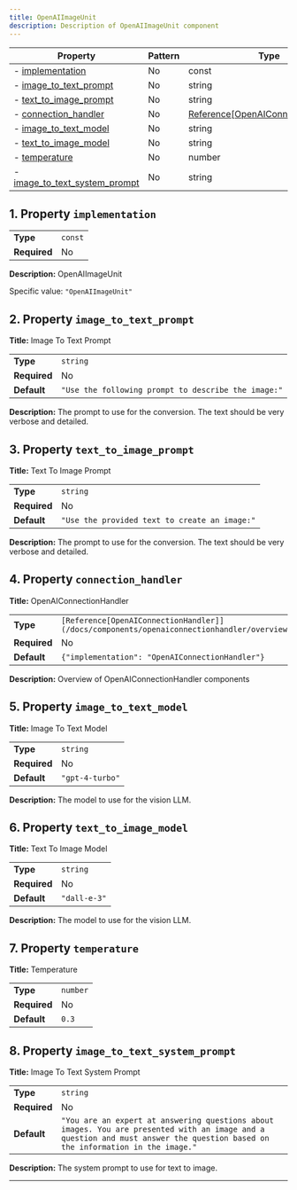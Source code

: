 ```yaml
---
title: OpenAIImageUnit
description: Description of OpenAIImageUnit component
---
```


| Property                                                       | Pattern | Type                                                                                    | Deprecated | Definition | Title/Description           |
| -------------------------------------------------------------- | ------- | --------------------------------------------------------------------------------------- | ---------- | ---------- | --------------------------- |
| - [implementation](#implementation )                           | No      | const                                                                                   | No         | -          | OpenAIImageUnit             |
| - [image_to_text_prompt](#image_to_text_prompt )               | No      | string                                                                                  | No         | -          | Image To Text Prompt        |
| - [text_to_image_prompt](#text_to_image_prompt )               | No      | string                                                                                  | No         | -          | Text To Image Prompt        |
| - [connection_handler](#connection_handler )                   | No      | [Reference[OpenAIConnectionHandler]](/docs/components/openaiconnectionhandler/overview) | No         | -          | OpenAIConnectionHandler     |
| - [image_to_text_model](#image_to_text_model )                 | No      | string                                                                                  | No         | -          | Image To Text Model         |
| - [text_to_image_model](#text_to_image_model )                 | No      | string                                                                                  | No         | -          | Text To Image Model         |
| - [temperature](#temperature )                                 | No      | number                                                                                  | No         | -          | Temperature                 |
| - [image_to_text_system_prompt](#image_to_text_system_prompt ) | No      | string                                                                                  | No         | -          | Image To Text System Prompt |

## <a name="implementation"></a>1. Property `implementation`

|              |         |
| ------------ | ------- |
| **Type**     | `const` |
| **Required** | No      |

**Description:** OpenAIImageUnit

Specific value: `"OpenAIImageUnit"`

## <a name="image_to_text_prompt"></a>2. Property `image_to_text_prompt`

**Title:** Image To Text Prompt

|              |                                                     |
| ------------ | --------------------------------------------------- |
| **Type**     | `string`                                            |
| **Required** | No                                                  |
| **Default**  | `"Use the following prompt to describe the image:"` |

**Description:** The prompt to use for the conversion. The text should be very verbose and detailed.

## <a name="text_to_image_prompt"></a>3. Property `text_to_image_prompt`

**Title:** Text To Image Prompt

|              |                                               |
| ------------ | --------------------------------------------- |
| **Type**     | `string`                                      |
| **Required** | No                                            |
| **Default**  | `"Use the provided text to create an image:"` |

**Description:** The prompt to use for the conversion. The text should be very verbose and detailed.

## <a name="connection_handler"></a>4. Property `connection_handler`

**Title:** OpenAIConnectionHandler

|              |                                                                                           |
| ------------ | ----------------------------------------------------------------------------------------- |
| **Type**     | `[Reference[OpenAIConnectionHandler]](/docs/components/openaiconnectionhandler/overview)` |
| **Required** | No                                                                                        |
| **Default**  | `{"implementation": "OpenAIConnectionHandler"}`                                           |

**Description:** Overview of OpenAIConnectionHandler components

## <a name="image_to_text_model"></a>5. Property `image_to_text_model`

**Title:** Image To Text Model

|              |                 |
| ------------ | --------------- |
| **Type**     | `string`        |
| **Required** | No              |
| **Default**  | `"gpt-4-turbo"` |

**Description:** The model to use for the vision LLM.

## <a name="text_to_image_model"></a>6. Property `text_to_image_model`

**Title:** Text To Image Model

|              |              |
| ------------ | ------------ |
| **Type**     | `string`     |
| **Required** | No           |
| **Default**  | `"dall-e-3"` |

**Description:** The model to use for the vision LLM.

## <a name="temperature"></a>7. Property `temperature`

**Title:** Temperature

|              |          |
| ------------ | -------- |
| **Type**     | `number` |
| **Required** | No       |
| **Default**  | `0.3`    |

## <a name="image_to_text_system_prompt"></a>8. Property `image_to_text_system_prompt`

**Title:** Image To Text System Prompt

|              |                                                                                                                                                                               |
| ------------ | ----------------------------------------------------------------------------------------------------------------------------------------------------------------------------- |
| **Type**     | `string`                                                                                                                                                                      |
| **Required** | No                                                                                                                                                                            |
| **Default**  | `"You are an expert at answering questions about images. You are presented with an image and a question and must answer the question based on the information in the image."` |

**Description:** The system prompt to use for text to image.

----------------------------------------------------------------------------------------------------------------------------
